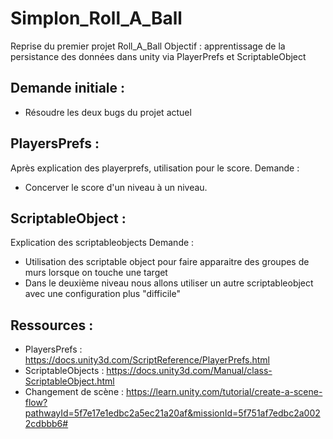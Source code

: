 # Simplon_Roll_A_Ball
 
Reprise du premier projet Roll_A_Ball
Objectif : apprentissage de la persistance des données dans unity via PlayerPrefs et ScriptableObject

## Demande initiale :

- Résoudre les deux bugs du projet actuel

## PlayersPrefs :

Après explication des playerprefs, utilisation pour le score. 
Demande :
- Concerver le score d'un niveau à un niveau.

## ScriptableObject :

Explication des scriptableobjects
Demande :
- Utilisation des scriptable object pour faire apparaitre des groupes de murs lorsque on touche une target
- Dans le deuxième niveau nous allons utiliser un autre scriptableobject avec une configuration plus "difficile"

## Ressources :

- PlayersPrefs : https://docs.unity3d.com/ScriptReference/PlayerPrefs.html
- ScriptableObjects : https://docs.unity3d.com/Manual/class-ScriptableObject.html
- Changement de scène : https://learn.unity.com/tutorial/create-a-scene-flow?pathwayId=5f7e17e1edbc2a5ec21a20af&missionId=5f751af7edbc2a0022cdbbb6#
